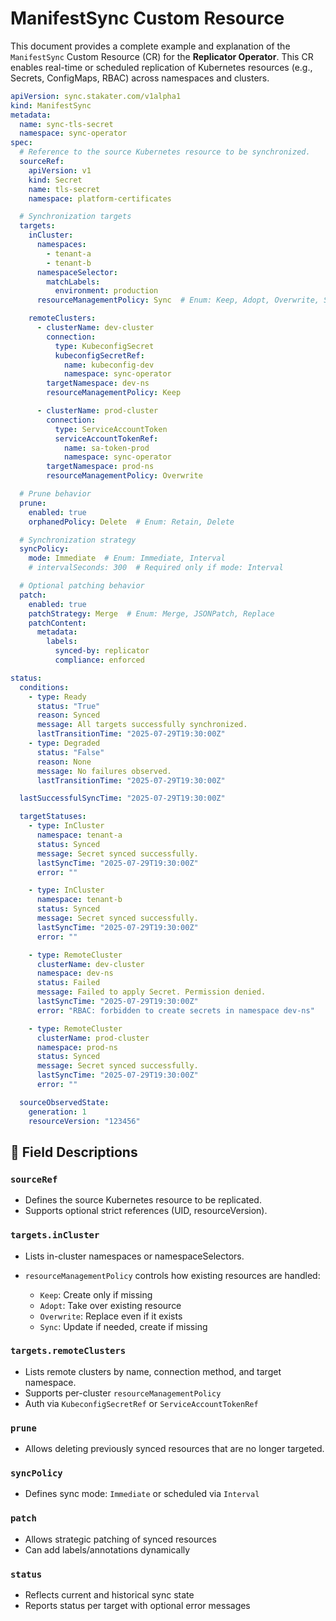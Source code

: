 # ManifestSync Custom Resource

This document provides a complete example and explanation of the `ManifestSync` Custom Resource (CR) for the **Replicator Operator**. This CR enables real-time or scheduled replication of Kubernetes resources (e.g., Secrets, ConfigMaps, RBAC) across namespaces and clusters.

```yaml
apiVersion: sync.stakater.com/v1alpha1
kind: ManifestSync
metadata:
  name: sync-tls-secret
  namespace: sync-operator
spec:
  # Reference to the source Kubernetes resource to be synchronized.
  sourceRef:
    apiVersion: v1
    kind: Secret
    name: tls-secret
    namespace: platform-certificates

  # Synchronization targets
  targets:
    inCluster:
      namespaces:
        - tenant-a
        - tenant-b
      namespaceSelector:
        matchLabels:
          environment: production
      resourceManagementPolicy: Sync  # Enum: Keep, Adopt, Overwrite, Sync

    remoteClusters:
      - clusterName: dev-cluster
        connection:
          type: KubeconfigSecret
          kubeconfigSecretRef:
            name: kubeconfig-dev
            namespace: sync-operator
        targetNamespace: dev-ns
        resourceManagementPolicy: Keep

      - clusterName: prod-cluster
        connection:
          type: ServiceAccountToken
          serviceAccountTokenRef:
            name: sa-token-prod
            namespace: sync-operator
        targetNamespace: prod-ns
        resourceManagementPolicy: Overwrite

  # Prune behavior
  prune:
    enabled: true
    orphanedPolicy: Delete  # Enum: Retain, Delete

  # Synchronization strategy
  syncPolicy:
    mode: Immediate  # Enum: Immediate, Interval
    # intervalSeconds: 300  # Required only if mode: Interval

  # Optional patching behavior
  patch:
    enabled: true
    patchStrategy: Merge  # Enum: Merge, JSONPatch, Replace
    patchContent:
      metadata:
        labels:
          synced-by: replicator
          compliance: enforced

status:
  conditions:
    - type: Ready
      status: "True"
      reason: Synced
      message: All targets successfully synchronized.
      lastTransitionTime: "2025-07-29T19:30:00Z"
    - type: Degraded
      status: "False"
      reason: None
      message: No failures observed.
      lastTransitionTime: "2025-07-29T19:30:00Z"

  lastSuccessfulSyncTime: "2025-07-29T19:30:00Z"

  targetStatuses:
    - type: InCluster
      namespace: tenant-a
      status: Synced
      message: Secret synced successfully.
      lastSyncTime: "2025-07-29T19:30:00Z"
      error: ""

    - type: InCluster
      namespace: tenant-b
      status: Synced
      message: Secret synced successfully.
      lastSyncTime: "2025-07-29T19:30:00Z"
      error: ""

    - type: RemoteCluster
      clusterName: dev-cluster
      namespace: dev-ns
      status: Failed
      message: Failed to apply Secret. Permission denied.
      lastSyncTime: "2025-07-29T19:30:00Z"
      error: "RBAC: forbidden to create secrets in namespace dev-ns"

    - type: RemoteCluster
      clusterName: prod-cluster
      namespace: prod-ns
      status: Synced
      message: Secret synced successfully.
      lastSyncTime: "2025-07-29T19:30:00Z"
      error: ""

  sourceObservedState:
    generation: 1
    resourceVersion: "123456"
```

## 🧾 Field Descriptions

### `sourceRef`

* Defines the source Kubernetes resource to be replicated.
* Supports optional strict references (UID, resourceVersion).

### `targets.inCluster`

* Lists in-cluster namespaces or namespaceSelectors.
* `resourceManagementPolicy` controls how existing resources are handled:

  * `Keep`: Create only if missing
  * `Adopt`: Take over existing resource
  * `Overwrite`: Replace even if it exists
  * `Sync`: Update if needed, create if missing

### `targets.remoteClusters`

* Lists remote clusters by name, connection method, and target namespace.
* Supports per-cluster `resourceManagementPolicy`
* Auth via `KubeconfigSecretRef` or `ServiceAccountTokenRef`

### `prune`

* Allows deleting previously synced resources that are no longer targeted.

### `syncPolicy`

* Defines sync mode: `Immediate` or scheduled via `Interval`

### `patch`

* Allows strategic patching of synced resources
* Can add labels/annotations dynamically

### `status`

* Reflects current and historical sync state
* Reports status per target with optional error messages
